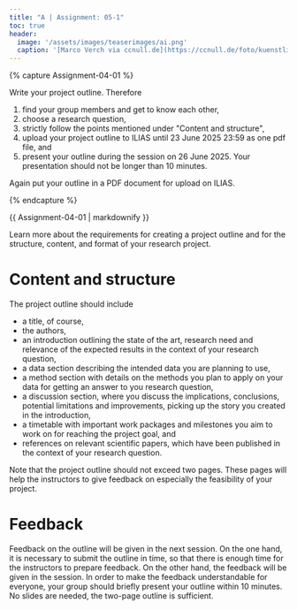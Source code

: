 ```yaml
---
title: "A | Assignment: 05-1"
toc: true
header:
  image: '/assets/images/teaserimages/ai.png'
  caption: '[Marco Verch via ccnull.de](https://ccnull.de/foto/kuenstliche-intelligenz-bei-der-arbeit/1095606). [CC-BY 2.0](https://creativecommons.org/licenses/by/2.0/de/). Image cropped.'
---
```



   
{% capture Assignment-04-01 %}

Write your project outline. Therefore
1. find your group members and get to know each other,
1. choose a research question,
1. strictly follow the points mentioned under "Content and structure",
1. upload your project outline to ILIAS until 23 June 2025 23:59 as one pdf file, and 
1. present your outline during the session on 26 June 2025. Your presentation should not be longer than 10 minutes.

Again put your outline in a PDF document for upload on ILIAS.

{% endcapture %}
<div class="notice--success">
  {{ Assignment-04-01 | markdownify }}
</div>   




Learn more about the requirements for creating a project outline and for the structure, content, and format of your research project.


# Content and structure
The project outline should include
* a title, of course, 
* the authors,
* an introduction outlining the state of the art, research need and relevance of the expected results in the context of your research question,
* a data section describing the intended data you are planning to use,
* a method section with details on the methods you plan to apply on your data for getting an answer to you research question,
* a discussion section, where you discuss the implications, conclusions, potential limitations and improvements, picking up the story you created in the introduction, 
* a timetable with important work packages and milestones you aim to work on for reaching the project goal, and 
* references on relevant scientific papers, which have been published in the context of your research question.

Note that the project outline should not exceed two pages.
These pages will help the instructors to give feedback on especially the feasibility of your project. 



# Feedback
Feedback on the outline will be given in the next session. 
On the one hand, it is necessary to submit the outline in time, so that there is enough time for the instructors to prepare feedback. 
On the other hand, the feedback will be given in the session. 
In order to make the feedback understandable for everyone, your group should briefly present your outline within 10 minutes. 
No slides are needed, the two-page outline is sufficient.

